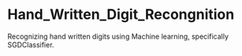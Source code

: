 # Hand_Written_Digit_Recongnition
Recognizing hand written digits using Machine learning, specifically  SGDClassifier. 
